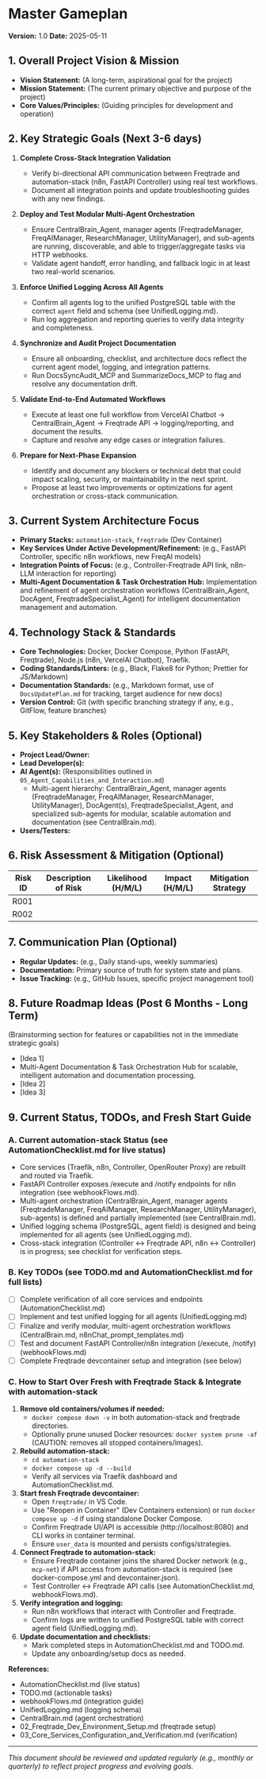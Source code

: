 # Master Gameplan

**Version:** 1.0
**Date:** 2025-05-11

## 1. Overall Project Vision & Mission

*   **Vision Statement:** (A long-term, aspirational goal for the project)
*   **Mission Statement:** (The current primary objective and purpose of the project)
*   **Core Values/Principles:** (Guiding principles for development and operation)

## 2. Key Strategic Goals (Next 3-6 days)

1. **Complete Cross-Stack Integration Validation**
   - Verify bi-directional API communication between Freqtrade and automation-stack (n8n, FastAPI Controller) using real test workflows.
   - Document all integration points and update troubleshooting guides with any new findings.

2. **Deploy and Test Modular Multi-Agent Orchestration**
   - Ensure CentralBrain_Agent, manager agents (FreqtradeManager, FreqAIManager, ResearchManager, UtilityManager), and sub-agents are running, discoverable, and able to trigger/aggregate tasks via HTTP webhooks.
   - Validate agent handoff, error handling, and fallback logic in at least two real-world scenarios.

3. **Enforce Unified Logging Across All Agents**
   - Confirm all agents log to the unified PostgreSQL table with the correct `agent` field and schema (see UnifiedLogging.md).
   - Run log aggregation and reporting queries to verify data integrity and completeness.

4. **Synchronize and Audit Project Documentation**
   - Ensure all onboarding, checklist, and architecture docs reflect the current agent model, logging, and integration patterns.
   - Run DocsSyncAudit_MCP and SummarizeDocs_MCP to flag and resolve any documentation drift.

5. **Validate End-to-End Automated Workflows**
   - Execute at least one full workflow from VercelAI Chatbot → CentralBrain_Agent → Freqtrade API → logging/reporting, and document the results.
   - Capture and resolve any edge cases or integration failures.

6. **Prepare for Next-Phase Expansion**
   - Identify and document any blockers or technical debt that could impact scaling, security, or maintainability in the next sprint.
   - Propose at least two improvements or optimizations for agent orchestration or cross-stack communication.

## 3. Current System Architecture Focus

*   **Primary Stacks:** `automation-stack`, `freqtrade` (Dev Container)
*   **Key Services Under Active Development/Refinement:** (e.g., FastAPI Controller, specific n8n workflows, new FreqAI models)
*   **Integration Points of Focus:** (e.g., Controller-Freqtrade API link, n8n-LLM interaction for reporting)
*   **Multi-Agent Documentation & Task Orchestration Hub:** Implementation and refinement of agent orchestration workflows (CentralBrain_Agent, DocAgent, FreqtradeSpecialist_Agent) for intelligent documentation management and automation.

## 4. Technology Stack & Standards

*   **Core Technologies:** Docker, Docker Compose, Python (FastAPI, Freqtrade), Node.js (n8n, VercelAI Chatbot), Traefik.
*   **Coding Standards/Linters:** (e.g., Black, Flake8 for Python; Prettier for JS/Markdown)
*   **Documentation Standards:** (e.g., Markdown format, use of `DocsUpdatePlan.md` for tracking, target audience for new docs)
*   **Version Control:** Git (with specific branching strategy if any, e.g., GitFlow, feature branches)

## 5. Key Stakeholders & Roles (Optional)

*   **Project Lead/Owner:**
*   **Lead Developer(s):**
*   **AI Agent(s):** (Responsibilities outlined in `05_Agent_Capabilities_and_Interaction.md`)
    *   Multi-agent hierarchy: CentralBrain_Agent, manager agents (FreqtradeManager, FreqAIManager, ResearchManager, UtilityManager), DocAgent(s), FreqtradeSpecialist_Agent, and specialized sub-agents for modular, scalable automation and documentation (see CentralBrain.md).
*   **Users/Testers:**

## 6. Risk Assessment & Mitigation (Optional)

| Risk ID | Description of Risk | Likelihood (H/M/L) | Impact (H/M/L) | Mitigation Strategy |
|---|---|---|---|---|
| R001  |                     |                    |                |                     |
| R002  |                     |                    |                |                     |

## 7. Communication Plan (Optional)

*   **Regular Updates:** (e.g., Daily stand-ups, weekly summaries)
*   **Documentation:** Primary source of truth for system state and plans.
*   **Issue Tracking:** (e.g., GitHub Issues, specific project management tool)

## 8. Future Roadmap Ideas (Post 6 Months - Long Term)

(Brainstorming section for features or capabilities not in the immediate strategic goals)

*   [Idea 1]
*   Multi-Agent Documentation & Task Orchestration Hub for scalable, intelligent automation and documentation processing.
*   [Idea 2]
*   [Idea 3]

## 9. Current Status, TODOs, and Fresh Start Guide

### A. Current automation-stack Status (see AutomationChecklist.md for live status)
- Core services (Traefik, n8n, Controller, OpenRouter Proxy) are rebuilt and routed via Traefik.
- FastAPI Controller exposes /execute and /notify endpoints for n8n integration (see webhookFlows.md).
- Multi-agent orchestration (CentralBrain_Agent, manager agents (FreqtradeManager, FreqAIManager, ResearchManager, UtilityManager), sub-agents) is defined and partially implemented (see CentralBrain.md).
- Unified logging schema (PostgreSQL, agent field) is designed and being implemented for all agents (see UnifiedLogging.md).
- Cross-stack integration (Controller <-> Freqtrade API, n8n <-> Controller) is in progress; see checklist for verification steps.

### B. Key TODOs (see TODO.md and AutomationChecklist.md for full lists)
- [ ] Complete verification of all core services and endpoints (AutomationChecklist.md)
- [ ] Implement and test unified logging for all agents (UnifiedLogging.md)
- [ ] Finalize and verify modular, multi-agent orchestration workflows (CentralBrain.md, n8nChat_prompt_templates.md)
- [ ] Test and document FastAPI Controller/n8n integration (/execute, /notify) (webhookFlows.md)
- [ ] Complete Freqtrade devcontainer setup and integration (see below)

### C. How to Start Over Fresh with Freqtrade Stack & Integrate with automation-stack

1. **Remove old containers/volumes if needed:**
   - `docker compose down -v` in both automation-stack and freqtrade directories.
   - Optionally prune unused Docker resources: `docker system prune -af` (CAUTION: removes all stopped containers/images).
2. **Rebuild automation-stack:**
   - `cd automation-stack`
   - `docker compose up -d --build`
   - Verify all services via Traefik dashboard and AutomationChecklist.md.
3. **Start fresh Freqtrade devcontainer:**
   - Open `freqtrade/` in VS Code.
   - Use "Reopen in Container" (Dev Containers extension) or run `docker compose up -d` if using standalone Docker Compose.
   - Confirm Freqtrade UI/API is accessible (http://localhost:8080) and CLI works in container terminal.
   - Ensure `user_data` is mounted and persists configs/strategies.
4. **Connect Freqtrade to automation-stack:**
   - Ensure Freqtrade container joins the shared Docker network (e.g., `mcp-net`) if API access from automation-stack is required (see docker-compose.yml and devcontainer.json).
   - Test Controller <-> Freqtrade API calls (see AutomationChecklist.md, webhookFlows.md).
5. **Verify integration and logging:**
   - Run n8n workflows that interact with Controller and Freqtrade.
   - Confirm logs are written to unified PostgreSQL table with correct agent field (UnifiedLogging.md).
6. **Update documentation and checklists:**
   - Mark completed steps in AutomationChecklist.md and TODO.md.
   - Update any onboarding/setup docs as needed.

**References:**
- AutomationChecklist.md (live status)
- TODO.md (actionable tasks)
- webhookFlows.md (integration guide)
- UnifiedLogging.md (logging schema)
- CentralBrain.md (agent orchestration)
- 02_Freqtrade_Dev_Environment_Setup.md (freqtrade setup)
- 03_Core_Services_Configuration_and_Verification.md (verification)

---

*This document should be reviewed and updated regularly (e.g., monthly or quarterly) to reflect project progress and evolving goals.* 